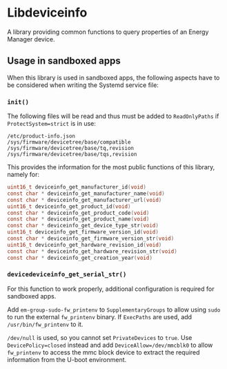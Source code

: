 # Libdeviceinfo

A library providing common functions to query properties of an Energy Manager
device.

## Usage in sandboxed apps

When this library is used in sandboxed apps, the following aspects have to be
considered when writing the Systemd service file:

### `init()`

The following files will be read and thus must be added to `ReadOnlyPaths` if
`ProtectSystem=strict` is in use:

```
/etc/product-info.json
/sys/firmware/devicetree/base/compatible
/sys/firmware/devicetree/base/tq,revision
/sys/firmware/devicetree/base/tqs,revision
```

This provides the information for the most public functions of this library,
namely for:

```C
uint16_t deviceinfo_get_manufacturer_id(void)
const char * deviceinfo_get_manufacturer_name(void)
const char * deviceinfo_get_manufacturer_url(void)
uint16_t deviceinfo_get_product_id(void)
const char * deviceinfo_get_product_code(void)
const char * deviceinfo_get_product_name(void)
const char * deviceinfo_get_device_type_str(void)
uint16_t deviceinfo_get_firmware_version_id(void)
const char * deviceinfo_get_firmware_version_str(void)
uint16_t deviceinfo_get_hardware_revision_id(void)
const char * deviceinfo_get_hardware_revision_str(void)
const char * deviceinfo_get_creation_year(void)
```

### `devicedeviceinfo_get_serial_str()`

For this function to work properly, additional configuration is required for
sandboxed apps.

Add `em-group-sudo-fw_printenv` to `SupplementaryGroups` to allow using `sudo`
to run the external `fw_printenv` binary. If `ExecPaths` are used, add
`/usr/bin/fw_printenv` to it.

`/dev/null` is used, so you cannot set `PrivateDevices` to `true`. Use
`DevicePolicy=closed` instead and add `DeviceAllow=/dev/mmcblk0` to allow
`fw_printenv` to access the mmc block device to extract the required information
from the U-boot environment.
